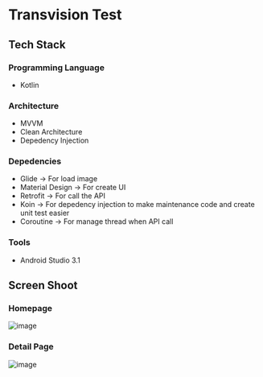# Transvision Test

## Tech Stack
### Programming Language
- Kotlin
### Architecture
- MVVM
- Clean Architecture
- Depedency Injection
### Depedencies
- Glide -> For load image 
- Material Design -> For create UI
- Retrofit -> For call the API
- Koin -> For depedency injection to make maintenance code and create unit test easier
- Coroutine -> For manage thread when API call
### Tools
- Android Studio 3.1

## Screen Shoot
### Homepage 
![image](https://user-images.githubusercontent.com/20964760/215449224-b8418259-5507-4e1c-9e64-f9b7805d9a3c.png)

### Detail Page
![image](https://user-images.githubusercontent.com/20964760/215449333-81ab4c07-d478-43cd-8dba-8e3026bd0c3a.png)

